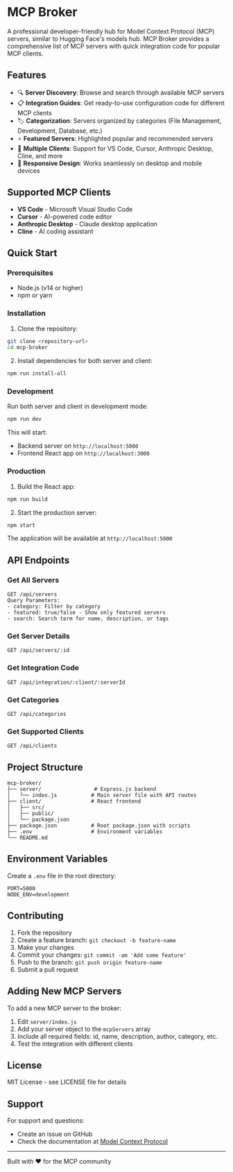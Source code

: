 # MCP Broker

A professional developer-friendly hub for Model Context Protocol (MCP) servers, similar to Hugging Face's models hub. MCP Broker provides a comprehensive list of MCP servers with quick integration code for popular MCP clients.

## Features

- 🔍 **Server Discovery**: Browse and search through available MCP servers
- 📋 **Integration Guides**: Get ready-to-use configuration code for different MCP clients
- 🏷️ **Categorization**: Servers organized by categories (File Management, Development, Database, etc.)
- ⭐ **Featured Servers**: Highlighted popular and recommended servers
- 🔧 **Multiple Clients**: Support for VS Code, Cursor, Anthropic Desktop, Cline, and more
- 📱 **Responsive Design**: Works seamlessly on desktop and mobile devices

## Supported MCP Clients

- **VS Code** - Microsoft Visual Studio Code
- **Cursor** - AI-powered code editor
- **Anthropic Desktop** - Claude desktop application
- **Cline** - AI coding assistant

## Quick Start

### Prerequisites

- Node.js (v14 or higher)
- npm or yarn

### Installation

1. Clone the repository:
```bash
git clone <repository-url>
cd mcp-broker
```

2. Install dependencies for both server and client:
```bash
npm run install-all
```

### Development

Run both server and client in development mode:
```bash
npm run dev
```

This will start:
- Backend server on `http://localhost:5000`
- Frontend React app on `http://localhost:3000`

### Production

1. Build the React app:
```bash
npm run build
```

2. Start the production server:
```bash
npm start
```

The application will be available at `http://localhost:5000`

## API Endpoints

### Get All Servers
```
GET /api/servers
Query Parameters:
- category: Filter by category
- featured: true/false - Show only featured servers
- search: Search term for name, description, or tags
```

### Get Server Details
```
GET /api/servers/:id
```

### Get Integration Code
```
GET /api/integration/:client/:serverId
```

### Get Categories
```
GET /api/categories
```

### Get Supported Clients
```
GET /api/clients
```

## Project Structure

```
mcp-broker/
├── server/                 # Express.js backend
│   └── index.js           # Main server file with API routes
├── client/                # React frontend
│   ├── src/
│   ├── public/
│   └── package.json
├── package.json           # Root package.json with scripts
├── .env                   # Environment variables
└── README.md
```

## Environment Variables

Create a `.env` file in the root directory:

```env
PORT=5000
NODE_ENV=development
```

## Contributing

1. Fork the repository
2. Create a feature branch: `git checkout -b feature-name`
3. Make your changes
4. Commit your changes: `git commit -am 'Add some feature'`
5. Push to the branch: `git push origin feature-name`
6. Submit a pull request

## Adding New MCP Servers

To add a new MCP server to the broker:

1. Edit `server/index.js`
2. Add your server object to the `mcpServers` array
3. Include all required fields: id, name, description, author, category, etc.
4. Test the integration with different clients

## License

MIT License - see LICENSE file for details

## Support

For support and questions:
- Create an issue on GitHub
- Check the documentation at [Model Context Protocol](https://modelcontextprotocol.io/)

---

Built with ❤️ for the MCP community
